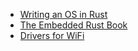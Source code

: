 * [Writing an OS in Rust](https://os.phil-opp.com/)
* [The Embedded Rust Book](https://docs.rust-embedded.org/book/intro/index.html)
* [Drivers for WiFi](https://github.com/pimoroni/pimoroni-pico/tree/main/drivers/esp32spi)
